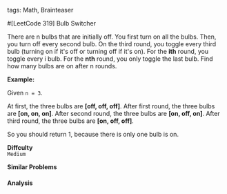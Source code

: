 tags: Math, Brainteaser

#[LeetCode 319] Bulb Switcher 

There are n bulbs that are initially off. You first turn on all the bulbs. Then, you turn off every second bulb. 
On the third round, you toggle every third bulb (turning on if it's off or turning off if it's on). 
For the **ith** round, you toggle every i bulb. 
For the **nth** round, you only toggle the last bulb. 
Find how many bulbs are on after n rounds.

**Example:**

Given `n = 3`. 

At first, the three bulbs are **[off, off, off]**.
After first round, the three bulbs are **[on, on, on]**.
After second round, the three bulbs are **[on, off, on]**.
After third round, the three bulbs are **[on, off, off]**. 

So you should return 1, because there is only one bulb is on.

**Diffculty**  
`Medium`

**Similar Problems**  


#### Analysis


